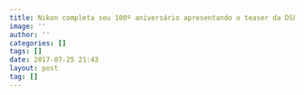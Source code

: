 ```yaml
---
title: Nikon completa seu 100º aniversário apresentando o teaser da DSLR D850
image: ''
author: ''
categories: []
tags: []
date: 2017-07-25 21:43
layout: post
tag: []
---
```

